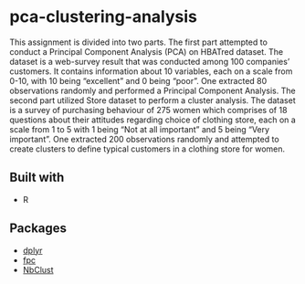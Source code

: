 # pca-clustering-analysis

This assignment is divided into two parts. The first part attempted to conduct a Principal Component Analysis (PCA) on HBATred dataset. The dataset is a web-survey result that was conducted among 100 companies’ customers. It contains information about 10 variables, each on a scale from 0-10, with 10 being “excellent” and 0 being “poor”. One extracted 80 observations randomly and performed a Principal Component Analysis. 
The second part utilized Store dataset to perform a cluster analysis. The dataset is a survey of purchasing behaviour of 275 women which comprises of 18 questions about their attitudes regarding choice of clothing store, each on a scale from 1 to 5 with 1 being “Not at all important” and 5 being “Very important”. One extracted 200 observations randomly and attempted to create clusters to define typical customers in a clothing store for women. 

## Built with
* R

## Packages 
* [dplyr](https://www.rdocumentation.org/packages/dplyr/versions/0.7.8)
* [fpc](https://www.rdocumentation.org/packages/fpc/versions/2.2-5)
* [NbClust](https://cran.r-project.org/web/packages/NbClust/NbClust.pdf)

